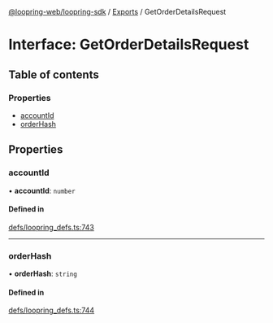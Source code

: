 [@loopring-web/loopring-sdk](../README.md) / [Exports](../modules.md) / GetOrderDetailsRequest

# Interface: GetOrderDetailsRequest

## Table of contents

### Properties

- [accountId](GetOrderDetailsRequest.md#accountid)
- [orderHash](GetOrderDetailsRequest.md#orderhash)

## Properties

### accountId

• **accountId**: `number`

#### Defined in

[defs/loopring_defs.ts:743](https://github.com/Loopring/loopring_sdk/blob/cd42b57/src/defs/loopring_defs.ts#L743)

___

### orderHash

• **orderHash**: `string`

#### Defined in

[defs/loopring_defs.ts:744](https://github.com/Loopring/loopring_sdk/blob/cd42b57/src/defs/loopring_defs.ts#L744)
